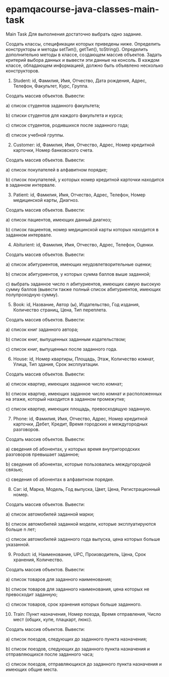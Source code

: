 # epamqacourse-java-classes-main-task

Main Task
Для выполнения достаточно выбрать одно задание.

Создать классы, спецификации которых приведены ниже. Определить конструкторы и методы setТип(), getТип(), toString(). Определить дополнительно методы в классе, создающем массив объектов. Задать критерий выбора данных и вывести эти данные на консоль. В каждом классе, обладающем информацией, должно быть объявлено несколько конструкторов.

1. Student: id, Фамилия, Имя, Отчество, Дата рождения, Адрес, Телефон, Факультет, Курс, Группа.

Создать массив объектов. Вывести:

a) список студентов заданного факультета;

b) списки студентов для каждого факультета и курса;

c) список студентов, родившихся после заданного года;

d) список учебной группы.

2. Customer: id, Фамилия, Имя, Отчество, Адрес, Номер кредитной карточки, Номер банковского счета.

Создать массив объектов. Вывести:

a) список покупателей в алфавитном порядке;

b) список покупателей, у которых номер кредитной карточки находится в заданном интервале.

3. Patient: id, Фамилия, Имя, Отчество, Адрес, Телефон, Номер медицинской карты, Диагноз.

Создать массив объектов. Вывести:

a) список пациентов, имеющих данный диагноз;

b) список пациентов, номер медицинской карты которых находится в заданном интервале.

4. Abiturient: id, Фамилия, Имя, Отчество, Адрес, Телефон, Оценки.

Создать массив объектов. Вывести:

a) список абитуриентов, имеющих неудовлетворительные оценки;

b) список абитуриентов, у которых сумма баллов выше заданной;

c) выбрать заданное число n абитуриентов, имеющих самую высокую сумму баллов (вывести также полный список абитуриентов, имеющих полупроходную сумму).

5. Book: id, Название, Автор (ы), Издательство, Год издания, Количество страниц, Цена, Тип переплета.

Создать массив объектов. Вывести:

a) список книг заданного автора;

b)   список книг, выпущенных заданным издательством;

c)   список книг, выпущенных после заданного года.

6. House: id, Номер квартиры, Площадь, Этаж, Количество комнат, Улица, Тип здания, Срок эксплуатации.

Создать массив объектов. Вывести:

a) список квартир, имеющих заданное число комнат;

b) список квартир, имеющих заданное число комнат и расположенных на этаже, который находится в заданном промежутке;

c) список квартир, имеющих площадь, превосходящую заданную.

7. Phone: id, Фамилия, Имя, Отчество, Адрес, Номер кредитной карточки, Дебет, Кредит, Время городских и междугородных разговоров.

Создать массив объектов. Вывести:

a) сведения об абонентах, у которых время внутригородских разговоров превышает заданное;

b) сведения об абонентах, которые пользовались междугородной связью;

c) сведения об абонентах в алфавитном порядке.

8. Car: id, Марка, Модель, Год выпуска, Цвет, Цена, Регистрационный номер.

Создать массив объектов. Вывести:

a) список автомобилей заданной марки;

b) список автомобилей заданной модели, которые эксплуатируются больше n лет;

c) список автомобилей заданного года выпуска, цена которых больше указанной.

9. Product: id, Наименование, UPC, Производитель, Цена, Срок хранения, Количество.

Создать массив объектов. Вывести:

a) список товаров для заданного наименования;

b) список товаров для заданного наименования, цена которых не превосходит заданную;

c) список товаров, срок хранения которых больше заданного.

10. Train: Пункт назначения, Номер поезда, Время отправления, Число мест (общих, купе, плацкарт, люкс).

Создать массив объектов. Вывести:

a) список поездов, следующих до заданного пункта назначения;

b) список поездов, следующих до заданного пункта назначения и отправляющихся после заданного часа;

c) список поездов, отправляющихся до заданного пункта назначения и имеющих общие места.
